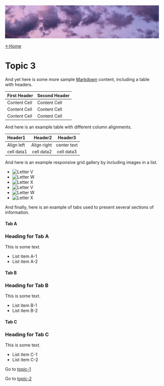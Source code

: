 ![](images/chase-moyer-730496-unsplash-cropped.jpg ':class=header-image-full-width')

[←Home](home.md)

# Topic 3

And yet here is some more sample [Markdown](https://en.wikipedia.org/wiki/Markdown) content, including a table with headers.

| First Header  | Second Header |
| ------------- | ------------- |
| Content Cell  | Content Cell  |
| Content Cell  | Content Cell  |
| Content Cell  | Content Cell  |

And here is an example table with different column alignments.

|Header1 |Header2  | Header3|
|:--- | ---: | :---:|
|Align left| Align right|center text|
|cell data1|cell data2|cell data3|

And here is an example responsive grid gallery by including images in a list.

* ![Letter V](https://fakeimg.ryd.tools/400x400?text=V) 
* ![Letter W](https://fakeimg.ryd.tools/400x400?text=W)
* ![Letter X](https://fakeimg.ryd.tools/400x400?text=X)
* ![Letter V](https://fakeimg.ryd.tools/400x400?text=V) 
* ![Letter W](https://fakeimg.ryd.tools/400x400?text=W)
* ![Letter X](https://fakeimg.ryd.tools/400x400?text=X)

And finally, here is an example of tabs used to present several sections of information.

<!-- tabs:start -->

#### **Tab A**

### Heading for Tab A

This is some text.

- List item A-1
- List item A-2

#### **Tab B**

### Heading for Tab B

This is some text.

- List item B-1
- List item B-2

#### **Tab C**

### Heading for Tab C

This is some text.

- List item C-1
- List item C-2

<!-- tabs:end -->

Go to [topic-1](topic-1.md)

Go to [topic-2](topic-2.md)
